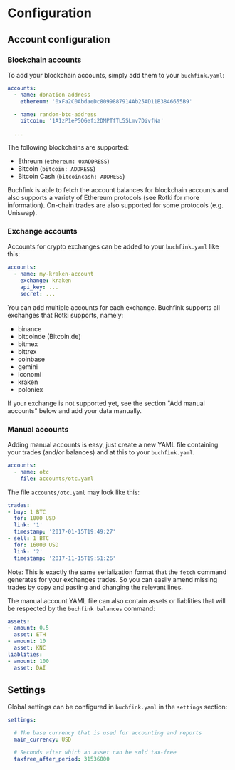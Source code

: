 # Configuration

## Account configuration

### Blockchain accounts

To add your blockchain accounts, simply add them to your `buchfink.yaml`:

```yaml
accounts:
  - name: donation-address
    ethereum: '0xFa2C0AbdaeDc8099887914Ab25AD11B3846655B9'

  - name: random-btc-address
    bitcoin: '1A1zP1eP5QGefi2DMPTfTL5SLmv7DivfNa'

  ...
```

The following blockchains are supported:

  * Ethreum (`ethereum: 0xADDRESS`)
  * Bitcoin (`bitcoin: ADDRESS`)
  * Bitcoin Cash (`bitcoincash: ADDRESS`)

Buchfink is able to fetch the account balances for blockchain accounts and
also supports a variety of Ethereum protocols (see Rotki for more information).
On-chain trades are also supported for some protocols (e.g. Uniswap).

### Exchange accounts

Accounts for crypto exchanges can be added to your `buchfink.yaml` like this:

```yaml
accounts:
  - name: my-kraken-account
    exchange: kraken
    api_key: ...
    secret: ...
```

You can add multiple accounts for each exchange. Buchfink supports all
exchanges that Rotki supports, namely:

  * binance
  * bitcoinde (Bitcoin.de)
  * bitmex
  * bittrex
  * coinbase
  * gemini
  * iconomi
  * kraken
  * poloniex

If your exchange is not supported yet, see the section "Add manual accounts"
below and add your data manually.

### Manual accounts

Adding manual accounts is easy, just create a new YAML file containing your
trades (and/or balances) and at this to your `buchfink.yaml`.

```yaml
accounts:
  - name: otc
    file: accounts/otc.yaml
```

The file `accounts/otc.yaml` may look like this:

```yaml
trades:
- buy: 1 BTC
  for: 1000 USD
  link: '1'
  timestamp: '2017-01-15T19:49:27'
- sell: 1 BTC
  for: 16000 USD
  link: '2'
  timestamp: '2017-11-15T19:51:26'
```

Note: This is exactly the same serialization format that the `fetch` command
generates for your exchanges trades. So you can easily amend missing trades by
copy and pasting and changing the relevant lines.

The manual account YAML file can also contain assets or liablities that will be
respected by the `buchfink balances` command:

```yaml
assets:
- amount: 0.5
  asset: ETH
- amount: 10
  asset: KNC
liablities:
- amount: 100
  asset: DAI
```

## Settings

Global settings can be configured in `buchfink.yaml` in the `settings` section:

```yaml
settings:

  # The base currency that is used for accounting and reports
  main_currency: USD

  # Seconds after which an asset can be sold tax-free
  taxfree_after_period: 31536000
```
